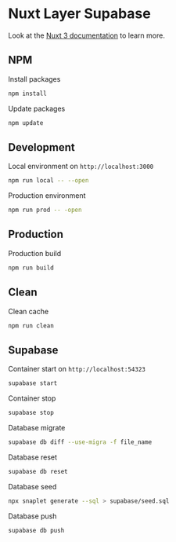 # Nuxt Layer Supabase

Look at the [Nuxt 3 documentation](https://nuxt.com/docs/getting-started/introduction) to learn more.

## NPM

Install packages

```bash
npm install
```

Update packages
```bash
npm update
```

## Development

Local environment on `http://localhost:3000`

```bash
npm run local -- --open
```

Production environment

```bash
npm run prod -- -open
```

## Production

Production build

```bash
npm run build
```

## Clean

Clean cache

```bash
npm run clean
```

## Supabase

Container start on `http://localhost:54323`

```bash
supabase start
```

Container stop
```bash
supabase stop
```

Database migrate

```bash
supabase db diff --use-migra -f file_name
```

Database reset

```bash
supabase db reset
```

Database seed

```bash
npx snaplet generate --sql > supabase/seed.sql
```

Database push

```bash
supabase db push
```
